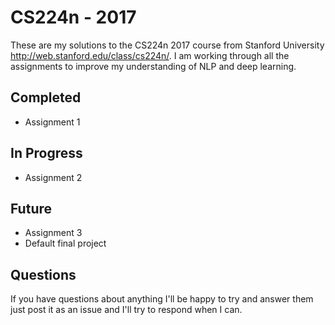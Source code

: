 # CS224n - 2017
These are my solutions to the CS224n 2017 course from Stanford University http://web.stanford.edu/class/cs224n/. 
I am working through all the assignments to improve my understanding of NLP and deep learning.

## Completed
* Assignment 1

## In Progress
* Assignment 2

## Future
* Assignment 3
* Default final project


## Questions

If you have questions about anything I'll be happy to try and answer them just post it as an issue and I'll try to respond when I can.

